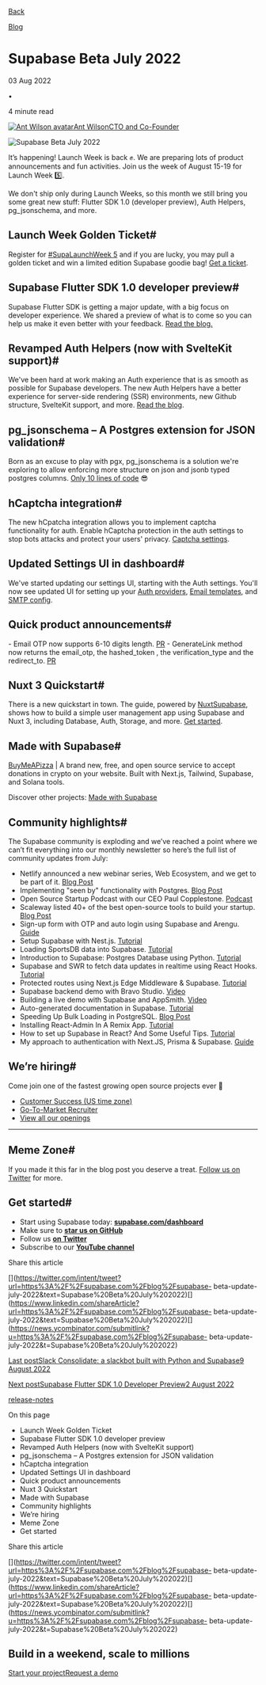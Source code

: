 [Back](/blog)

[Blog](/blog)

# Supabase Beta July 2022

03 Aug 2022

•

4 minute read

[![Ant Wilson
avatar](/_next/image?url=https%3A%2F%2Fgithub.com%2Fawalias.png&w=96&q=75)Ant
WilsonCTO and Co-Founder](https://github.com/awalias)

![Supabase Beta July
2022](/_next/image?url=%2Fimages%2Fblog%2F2022-july%2Fthumb.png&w=3840&q=100)

It’s happening! Launch Week is back ✊. We are preparing lots of product
announcements and fun activities. Join us the week of August 15-19 for Launch
Week 5️⃣.

We don't ship only during Launch Weeks, so this month we still bring you some
great new stuff: Flutter SDK 1.0 (developer preview), Auth Helpers,
pg_jsonschema, and more.

## Launch Week Golden Ticket#

Register for [#SupaLaunchWeek 5](https://twitter.com/hashtag/SupaLaunchWeek)
and if you are lucky, you may pull a golden ticket and win a limited edition
Supabase goodie bag! [Get a ticket](https://supabase.com/launch-week).

## Supabase Flutter SDK 1.0 developer preview#

Supabase Flutter SDK is getting a major update, with a big focus on developer
experience. We shared a preview of what is to come so you can help us make it
even better with your feedback. [Read the
blog.](https://supabase.com/blog/supabase-flutter-sdk-1-developer-preview)

## Revamped Auth Helpers (now with SvelteKit support)#

We've been hard at work making an Auth experience that is as smooth as
possible for Supabase developers. The new Auth Helpers have a better
experience for server-side rendering (SSR) environments, new Github structure,
SvelteKit support, and more. [Read the
blog](https://supabase.com/blog/supabase-auth-helpers-with-sveltekit-support).

## pg_jsonschema – A Postgres extension for JSON validation#

Born as an excuse to play with pgx, pg_jsonschema is a solution we're
exploring to allow enforcing more structure on json and jsonb typed postgres
columns. [Only 10 lines of
code](https://github.com/supabase/pg_jsonschema/tree/fb7ab09bf6050130e8d656f2999ec0f6a3fedc0d)
😎

## hCaptcha integration#

The new hCpatcha integration allows you to implement captcha functionality for
auth. Enable hCaptcha protection in the auth settings to stop bots attacks and
protect your users' privacy. [Captcha
settings](https://supabase.com/docs/reference/tools/reference-auth).

## Updated Settings UI in dashboard#

We've started updating our settings UI, starting with the Auth settings.
You'll now see updated UI for setting up your [Auth
providers](https://supabase.com/dashboard/project/_/auth/providers), [Email
templates](https://supabase.com/dashboard/project/_/auth/templates), and [SMTP
config](https://supabase.com/dashboard/project/_/auth/url-configuration).

## Quick product announcements#

\- Email OTP now supports 6-10 digits length.
[PR](https://github.com/supabase/gotrue/pull/513) \- GenerateLink method now
returns the email_otp, the hashed_token , the verification_type and the
redirect_to. [PR](https://github.com/supabase/gotrue/pull/537)

## Nuxt 3 Quickstart#

There is a new quickstart in town. The guide, powered by
[NuxtSupabase](https://supabase.nuxtjs.org/), shows how to build a simple user
management app using Supabase and Nuxt 3, including Database, Auth, Storage,
and more. [Get started](https://supabase.com/docs/guides/with-nuxt-3).

## Made with Supabase#

[BuyMeAPizza](https://www.buymea.pizza/) | A brand new, free, and open source service to accept donations in crypto on your website. Built with Next.js, Tailwind, Supabase, and Solana tools.

Discover other projects: [Made with
Supabase](https://www.madewithsupabase.com/)

## Community highlights#

The Supabase community is exploding and we’ve reached a point where we can’t
fit everything into our monthly newsletter so here’s the full list of
community updates from July:

  * Netlify announced a new webinar series, Web Ecosystem, and we get to be part of it. [Blog Post](https://www.netlify.com/blog/web-ecosystem-webinar-series/)
  * Implementing "seen by" functionality with Postgres. [Blog Post](https://supabase.com/blog/seen-by-in-postgresql)
  * Open Source Startup Podcast with our CEO Paul Copplestone. [Podcast](https://anchor.fm/ossstartuppodcast/episodes/E43-Building-Supabase--the-Open-Source-Firebase-Alternative-e1ld637)
  * Scaleway listed 40+ of the best open-source tools to build your startup. [Blog Post](https://blog.scaleway.com/40-open-source-projects/)
  * Sign-up form with OTP and auto login using Supabase and Arengu. [Guide](https://www.arengu.com/tutorials/sign-up-form-with-otp-and-auto-login-using-supabase)
  * Setup Supabase with Nest.js. [Tutorial](https://blog.devgenius.io/setup-supabase-with-nest-js-85041b03ec3a)
  * Loading SportsDB data into Supabase. [Tutorial](https://dev.to/supabase/auto-generated-documentation-in-supabase-5e8o)
  * Introduction to Supabase: Postgres Database using Python. [Tutorial](https://www.analyticsvidhya.com/blog/2022/07/introduction-to-supabase-postgres-database-using-python/)
  * Supabase and SWR to fetch data updates in realtime using React Hooks. [Tutorial](https://dev.to/jakobpotosme/supabase-swr-3icp)
  * Protected routes using Next.js Edge Middleware & Supabase. [Tutorial](https://engineering.udacity.com/protected-routes-using-next-js-edge-middleware-supabase-f197ba7f503c)
  * Supabase backend demo with Bravo Studio. [Video](https://www.youtube.com/watch?v=ZWQeAmbYFzg)
  * Building a live demo with Supabase and AppSmith. [Video](https://www.youtube.com/watch?v=xmb4JrTYhZg)
  * Auto-generated documentation in Supabase. [Tutorial](https://dev.to/supabase/auto-generated-documentation-in-supabase-5ecd)
  * Speeding Up Bulk Loading in PostgreSQL. [Blog Post](https://dev.to/supabase/speeding-up-bulk-loading-in-postgresql-41g5)
  * Installing React-Admin In A Remix App. [Tutorial](https://marmelab.com/blog/2022/07/01/add-react-admin-to-your-remix-app-using-supabase.html)
  * How to set up Supabase in React? And Some Useful Tips. [Tutorial](https://dev.to/eminvergil/how-to-setup-supabase-in-react-and-some-useful-tips-40oc)
  * My approach to authentication with Next.JS, Prisma & Supabase. [Guide](https://ktra99.hashnode.dev/my-approach-to-authentication-with-nextjs-prisma-supabase)

## We’re hiring#

Come join one of the fastest growing open source projects ever 🤗

  * [Customer Success (US time zone)](https://boards.greenhouse.io/supabase/jobs/4594393004)
  * [Go-To-Market Recruiter](https://boards.greenhouse.io/supabase/jobs/4561503004)
  * [View all our openings](https://boards.greenhouse.io/supabase)

* * *

## Meme Zone#

If you made it this far in the blog post you deserve a treat. [Follow us on
Twitter](https://twitter.com/supabase) for more.

## Get started#

  * Start using Supabase today: **[supabase.com/dashboard](https://supabase.com/dashboard/)**
  * Make sure to **[star us on GitHub](https://github.com/supabase/supabase)**
  * Follow us **[on Twitter](https://twitter.com/supabase)**
  * Subscribe to our **[YouTube channel](https://www.youtube.com/c/supabase)**

Share this article

[](https://twitter.com/intent/tweet?url=https%3A%2F%2Fsupabase.com%2Fblog%2Fsupabase-
beta-update-
july-2022&text=Supabase%20Beta%20July%202022)[](https://www.linkedin.com/shareArticle?url=https%3A%2F%2Fsupabase.com%2Fblog%2Fsupabase-
beta-update-
july-2022&text=Supabase%20Beta%20July%202022)[](https://news.ycombinator.com/submitlink?u=https%3A%2F%2Fsupabase.com%2Fblog%2Fsupabase-
beta-update-july-2022&t=Supabase%20Beta%20July%202022)

[Last postSlack Consolidate: a slackbot built with Python and Supabase9 August
2022](/blog/slack-consolidate-slackbot-to-consolidate-messages)

[Next postSupabase Flutter SDK 1.0 Developer Preview2 August
2022](/blog/supabase-flutter-sdk-1-developer-preview)

[release-notes](/blog/tags/release-notes)

On this page

  * Launch Week Golden Ticket
  * Supabase Flutter SDK 1.0 developer preview
  * Revamped Auth Helpers (now with SvelteKit support)
  * pg_jsonschema – A Postgres extension for JSON validation
  * hCaptcha integration
  * Updated Settings UI in dashboard
  * Quick product announcements
  * Nuxt 3 Quickstart
  * Made with Supabase
  * Community highlights
  * We’re hiring
  * Meme Zone
  * Get started

Share this article

[](https://twitter.com/intent/tweet?url=https%3A%2F%2Fsupabase.com%2Fblog%2Fsupabase-
beta-update-
july-2022&text=Supabase%20Beta%20July%202022)[](https://www.linkedin.com/shareArticle?url=https%3A%2F%2Fsupabase.com%2Fblog%2Fsupabase-
beta-update-
july-2022&text=Supabase%20Beta%20July%202022)[](https://news.ycombinator.com/submitlink?u=https%3A%2F%2Fsupabase.com%2Fblog%2Fsupabase-
beta-update-july-2022&t=Supabase%20Beta%20July%202022)

## Build in a weekend, scale to millions

[Start your project](https://supabase.com/dashboard)[Request a
demo](/contact/sales)

